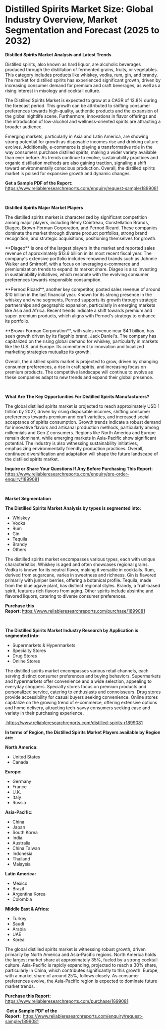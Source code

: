 <p><h1>Distilled Spirits Market Size: Global Industry Overview, Market Segmentation and Forecast (2025 to 2032)</h1></p><p><strong>Distilled Spirits Market Analysis and Latest Trends</strong></p>
<p><p>Distilled spirits, also known as hard liquor, are alcoholic beverages produced through the distillation of fermented grains, fruits, or vegetables. This category includes products like whiskey, vodka, rum, gin, and brandy. The market for distilled spirits has experienced significant growth, driven by increasing consumer demand for premium and craft beverages, as well as a rising interest in mixology and cocktail culture.</p><p>The Distilled Spirits Market is expected to grow at a CAGR of 12.8% during the forecast period. This growth can be attributed to shifting consumer preferences towards high-quality, authentic products and the expansion of the global nightlife scene. Furthermore, innovations in flavor offerings and the introduction of low-alcohol and wellness-oriented spirits are attracting a broader audience.</p><p>Emerging markets, particularly in Asia and Latin America, are showing strong potential for growth as disposable incomes rise and drinking culture evolves. Additionally, e-commerce is playing a transformative role in the way consumers purchase distilled spirits, making a wider variety available than ever before. As trends continue to evolve, sustainability practices and organic distillation methods are also gaining traction, signaling a shift toward environmentally conscious production. Overall, the distilled spirits market is poised for expansive growth and dynamic changes.</p></p>
<p><strong>Get a Sample PDF of the Report:&nbsp;</strong> <a href="https://www.reliableresearchreports.com/enquiry/request-sample/1899081?utm_campaign=3364&utm_medium=2&utm_source=Github&utm_content=ia&utm_term=13042025&utm_id=distilled-spirits">https://www.reliableresearchreports.com/enquiry/request-sample/1899081</a></p>
<p>&nbsp;</p>
<p><strong>Distilled Spirits Major Market Players</strong></p>
<p><p>The distilled spirits market is characterized by significant competition among major players, including Rémy Cointreau, Constellation Brands, Diageo, Brown-Forman Corporation, and Pernod Ricard. These companies dominate the market through diverse product portfolios, strong brand recognition, and strategic acquisitions, positioning themselves for growth.</p><p>**Diageo** is one of the largest players in the market and reported sales revenue of approximately $13.6 billion in its most recent fiscal year. The company's extensive portfolio includes renowned brands such as Johnnie Walker and Smirnoff, with a focus on leveraging e-commerce and premiumization trends to expand its market share. Diageo is also investing in sustainability initiatives, which resonate with the evolving consumer preferences towards responsible consumption.</p><p>**Pernod Ricard**, another key competitor, posted sales revenue of around $10 billion in the last financial year. Known for its strong presence in the whiskey and wine segments, Pernod supports its growth through strategic partnerships and geographic expansion, particularly in emerging markets like Asia and Africa. Recent trends indicate a shift towards premium and super-premium products, which aligns with Pernod's strategy to enhance its portfolio.</p><p>**Brown-Forman Corporation**, with sales revenue near $4.1 billion, has seen growth driven by its flagship brand, Jack Daniel's. The company has capitalized on the rising global demand for whiskey, particularly in markets like the U.S. and Europe. Its commitment to innovation and localized marketing strategies mutualize its growth.</p><p>Overall, the distilled spirits market is projected to grow, driven by changing consumer preferences, a rise in craft spirits, and increasing focus on premium products. The competitive landscape will continue to evolve as these companies adapt to new trends and expand their global presence.</p></p>
<p>&nbsp;</p>
<p><strong>What Are The Key Opportunities For Distilled Spirits Manufacturers?</strong></p>
<p><p>The global distilled spirits market is projected to reach approximately USD 1 trillion by 2027, driven by rising disposable incomes, shifting consumer preferences towards premium and craft varieties, and increased social acceptance of spirits consumption. Growth trends indicate a robust demand for innovative flavors and artisanal production methods, particularly among millennials and Gen Z consumers. Regions like North America and Europe remain dominant, while emerging markets in Asia-Pacific show significant potential. The industry is also witnessing sustainability initiatives, emphasizing environmentally friendly production practices. Overall, continued diversification and adaptation will shape the future landscape of the distilled spirits market.</p></p>
<p><strong>Inquire or Share Your Questions If Any Before Purchasing This Report:</strong> <a href="https://www.reliableresearchreports.com/enquiry/pre-order-enquiry/1899081?utm_campaign=3364&utm_medium=2&utm_source=Github&utm_content=ia&utm_term=13042025&utm_id=distilled-spirits">https://www.reliableresearchreports.com/enquiry/pre-order-enquiry/1899081</a></p>
<p>&nbsp;</p>
<p><strong>Market Segmentation</strong></p>
<p><strong>The Distilled Spirits Market Analysis by types is segmented into:</strong></p>
<p><ul><li>Whiskey</li><li>Vodka</li><li>Rum</li><li>Gin</li><li>Tequila</li><li>Brandy</li><li>Others</li></ul></p>
<p><p>The distilled spirits market encompasses various types, each with unique characteristics. Whiskey is aged and often showcases regional grains. Vodka is known for its neutral flavor, making it versatile in cocktails. Rum, derived from sugarcane, varies in sweetness and richness. Gin is flavored primarily with juniper berries, offering a botanical profile. Tequila, made from the blue agave plant, has distinct regional styles. Brandy, a fruit-based spirit, features rich flavors from aging. Other spirits include absinthe and flavored liquors, catering to diverse consumer preferences.</p></p>
<p><strong>Purchase this Report:&nbsp;</strong><a href="https://www.reliableresearchreports.com/purchase/1899081?utm_campaign=3364&utm_medium=2&utm_source=Github&utm_content=ia&utm_term=13042025&utm_id=distilled-spirits">https://www.reliableresearchreports.com/purchase/1899081</a></p>
<p>&nbsp;</p>
<p><strong>The Distilled Spirits Market Industry Research by Application is segmented into:</strong></p>
<p><ul><li>Supermarkets & Hypermarkets</li><li>Specialty Stores</li><li>Drug Stores</li><li>Online Stores</li></ul></p>
<p><p>The distilled spirits market encompasses various retail channels, each serving distinct consumer preferences and buying behaviors. Supermarkets and hypermarkets offer convenience and a wide selection, appealing to everyday shoppers. Specialty stores focus on premium products and personalized service, catering to enthusiasts and connoisseurs. Drug stores provide accessibility for casual buyers seeking convenience. Online stores capitalize on the growing trend of e-commerce, offering extensive options and home delivery, attracting tech-savvy consumers seeking ease and variety in their purchasing experience.</p></p>
<p><a href="https://www.reliableresearchreports.com/distilled-spirits-r1899081?utm_campaign=3364&utm_medium=2&utm_source=Github&utm_content=ia&utm_term=13042025&utm_id=distilled-spirits">&nbsp;https://www.reliableresearchreports.com/distilled-spirits-r1899081</a></p>
<p><strong>In terms of Region, the Distilled Spirits Market Players available by Region are:</strong></p>
<p>
    <p> <strong> North America: </strong>
        <ul>
            <li>United States</li>
            <li>Canada</li>
        </ul>
        </p> 
    <p> <strong> Europe: </strong>
        <ul>
            <li>Germany</li>
            <li>France</li>
            <li>U.K.</li>
            <li>Italy</li>
            <li>Russia</li>
        </ul>
        </p> 
    <p> <strong> Asia-Pacific: </strong>
        <ul>
            <li>China</li>
            <li>Japan</li>
            <li>South Korea</li>
            <li>India</li>
            <li>Australia</li>
            <li>China Taiwan</li>
            <li>Indonesia</li>
            <li>Thailand</li>
            <li>Malaysia</li>
        </ul>
        </p> 
    <p> <strong> Latin America: </strong>
        <ul>
            <li>Mexico</li>
            <li>Brazil</li>
            <li>Argentina Korea</li>
            <li>Colombia</li>
        </ul>
        </p> 
    <p> <strong> Middle East & Africa: </strong>
        <ul>
            <li>Turkey</li>
            <li>Saudi</li>
            <li>Arabia</li>
            <li>UAE</li>
            <li>Korea</li>
        </ul>
    </p>
    </p>
<p><p>The global distilled spirits market is witnessing robust growth, driven primarily by North America and Asia-Pacific regions. North America holds the largest market share at approximately 35%, fueled by a strong cocktail culture. Asia-Pacific is rapidly expanding, projected to reach a 30% share, particularly in China, which contributes significantly to this growth. Europe, with a market share of around 25%, follows closely. As consumer preferences evolve, the Asia-Pacific region is expected to dominate future market trends.</p></p>
<p><strong>Purchase this Report: </strong><a href="https://www.reliableresearchreports.com/purchase/1899081?utm_campaign=3364&utm_medium=2&utm_source=Github&utm_content=ia&utm_term=13042025&utm_id=distilled-spirits">https://www.reliableresearchreports.com/purchase/1899081</a></p>
<p>&nbsp;<strong>Get a Sample PDF of the Report:&nbsp;&nbsp;</strong><a href="https://www.reliableresearchreports.com/enquiry/request-sample/1899081?utm_campaign=3364&utm_medium=2&utm_source=Github&utm_content=ia&utm_term=13042025&utm_id=distilled-spirits">https://www.reliableresearchreports.com/enquiry/request-sample/1899081</a></p>
<p><strong></strong></p>
<p><p></p><p></p><p></p></p>
